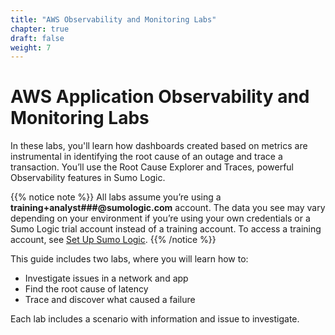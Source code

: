 ```yaml
---
title: "AWS Observability and Monitoring Labs"
chapter: true
draft: false
weight: 7
---
```


# AWS Application Observability and Monitoring Labs

In these labs, you'll learn how dashboards created based on metrics are instrumental in identifying the root cause of an outage and trace a transaction. You’ll use the Root Cause Explorer and Traces, powerful Observability features in Sumo Logic.

{{% notice note %}}
All labs assume you’re using a **training+analyst###@sumologic.com** account. The data you see may vary depending on your environment if you’re using your own credentials or a Sumo Logic trial account instead of a training account. To access a training account, see [Set Up Sumo Logic](/030_self_guided_setup/38_sumo_setup.html).
{{% /notice %}}

This guide includes two labs, where you will learn how to:

- Investigate issues in a network and app
- Find the root cause of latency
- Trace and discover what caused a failure

Each lab includes a scenario with information and issue to investigate.
